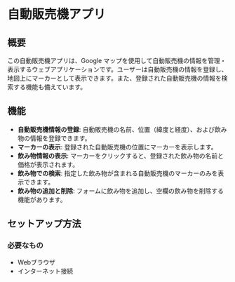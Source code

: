 # 自動販売機アプリ

## 概要

この自動販売機アプリは、Google マップを使用して自動販売機の情報を管理・表示するウェブアプリケーションです。ユーザーは自動販売機の情報を登録し、地図上にマーカーとして表示できます。また、登録された自動販売機の情報を検索する機能も備えています。

## 機能

- **自動販売機情報の登録**: 自動販売機の名前、位置（緯度と経度）、および飲み物の情報を登録できます。
- **マーカーの表示**: 登録された自動販売機の位置にマーカーを表示します。
- **飲み物情報の表示**: マーカーをクリックすると、登録された飲み物の名前と価格が表示されます。
- **飲み物での検索**: 指定した飲み物が含まれる自動販売機のマーカーのみを表示できます。
- **飲み物の追加と削除**: フォームに飲み物を追加し、空欄の飲み物を削除する機能があります。

## セットアップ方法

### 必要なもの

- Webブラウザ
- インターネット接続
